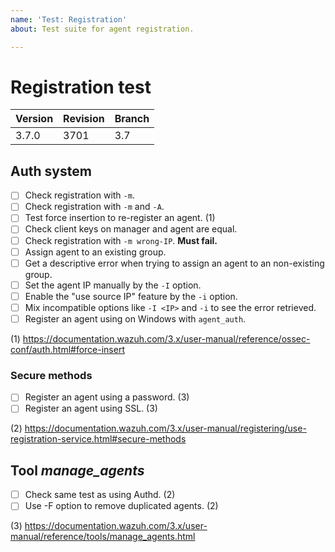 ```yaml
---
name: 'Test: Registration'
about: Test suite for agent registration.

---
```


# Registration test

| Version | Revision | Branch |
| --- | --- | --- |
| 3.7.0 | 3701 | 3.7 |

## Auth system

- [ ] Check registration with `-m`.
- [ ] Check registration with `-m` and `-A`.
- [ ] Test force insertion to re-register an agent. (1)
- [ ] Check client keys on manager and agent are equal.
- [ ] Check registration with `-m wrong-IP`. **Must fail.**
- [ ] Assign agent to an existing group.
- [ ] Get a descriptive error when trying to assign an agent to an non-existing group.
- [ ] Set the agent IP manually by the `-I` option.
- [ ] Enable the "use source IP" feature by the `-i` option.
- [ ] Mix incompatible options like `-I <IP>` and `-i` to see the error retrieved.
- [ ] Register an agent using on Windows with `agent_auth`.

(1) https://documentation.wazuh.com/3.x/user-manual/reference/ossec-conf/auth.html#force-insert

### Secure methods

- [ ] Register an agent using a password. (3)
- [ ] Register an agent using SSL. (3)

(2) https://documentation.wazuh.com/3.x/user-manual/registering/use-registration-service.html#secure-methods

## Tool _manage_agents_

- [ ] Check same test as using Authd. (2)
- [ ] Use -F option to remove duplicated agents. (2)

(3) https://documentation.wazuh.com/3.x/user-manual/reference/tools/manage_agents.html

